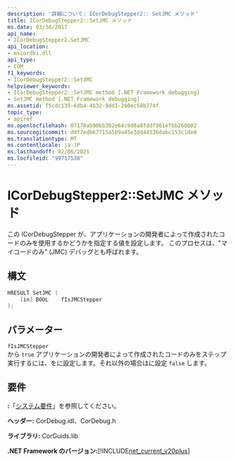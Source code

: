 ```yaml
---
description: '詳細について: ICorDebugStepper2:: SetJMC メソッド'
title: ICorDebugStepper2::SetJMC メソッド
ms.date: 03/30/2017
api_name:
- ICorDebugStepper2.SetJMC
api_location:
- mscordbi.dll
api_type:
- COM
f1_keywords:
- ICorDebugStepper2::SetJMC
helpviewer_keywords:
- ICorDebugStepper2::SetJMC method [.NET Framework debugging]
- SetJMC method [.NET Framework debugging]
ms.assetid: f5cdc135-6db4-4b32-9dd1-260ec58b774f
topic_type:
- apiref
ms.openlocfilehash: 07178ab90bb392e64c9d8a8fddf961efbb268002
ms.sourcegitcommit: ddf7edb67715a5b9a45e3dd44536dabc153c1de0
ms.translationtype: MT
ms.contentlocale: ja-JP
ms.lasthandoff: 02/06/2021
ms.locfileid: "99717538"
---
```

# <a name="icordebugstepper2setjmc-method"></a>ICorDebugStepper2::SetJMC メソッド

この ICorDebugStepper が、アプリケーションの開発者によって作成されたコードのみを使用するかどうかを指定する値を設定します。 このプロセスは、"マイコードのみ" (JMC) デバッグとも呼ばれます。  
  
## <a name="syntax"></a>構文  
  
```cpp  
HRESULT SetJMC (  
    [in] BOOL    fIsJMCStepper  
);  
```  
  
## <a name="parameters"></a>パラメーター  

 `fIsJMCStepper`  
 から `true` アプリケーションの開発者によって作成されたコードのみをステップ実行するには、をに設定します。それ以外の場合はに設定 `false` します。  
  
## <a name="requirements"></a>要件  

 **:**「[システム要件](../../get-started/system-requirements.md)」を参照してください。  
  
 **ヘッダー:** CorDebug.idl、CorDebug.h  
  
 **ライブラリ:** CorGuids.lib  
  
 **.NET Framework のバージョン:**[!INCLUDE[net_current_v20plus](../../../../includes/net-current-v20plus-md.md)]
